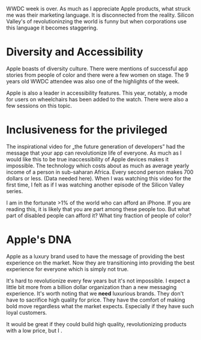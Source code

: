 WWDC week is over. As much as I appreciate Apple products, what struck me was their marketing language. It is disconnected from the reality. Silicon Valley's of <your idea here> revolutioninzing the world is funny but when corporations use this language it becomes staggering. 

# Diversity and Accessibility

Apple boasts of diversity culture. There were mentions of successful app stories from people of color and there were a few women on stage. The 9 years old WWDC attendee was also one of the highlights of the week.

Apple is also a leader in accessibility features. This year, notably, a mode for users on wheelchairs has been added to the watch. There were also a few sessions on this topic.

# Inclusiveness for the privileged

The inspirational video for „the future generation of developers” had the message that your app can revolutionize life of everyone. As much as I would like this to be true inaccessibility of Apple devices makes it impossible. The technology which costs about as much as average yearly income of a person in sub-saharan Africa. Every second person makes 700 dollars or less. (Data needed here). When I was watching this video for the first time, I felt as if I was watching another episode of the Silicon Valley series.

I am in the fortunate >1% of the world who can afford an iPhone. If you are reading this, it is likely that you are part among these people too. But what part of disabled people can afford it? What tiny fraction of people of color? 

# Apple's DNA

Apple as a luxury brand used to have the message of providing the best experience on the market. Now they are transitioning into providing the best experience for everyone which is simply not true.

It's hard to revolutionize every few years but it's not impossible. I expect a little bit more from a billion dollar organization than a new messaging experience. It's worth noting that we **need** luxurious brands. They don't have to sacrifice high quality for price. They have the comfort of making bold move regardless what the market expects. Especially if they have such loyal customers.

It would be great if they could build high quality, revolutionizing products with a low price, but I .



